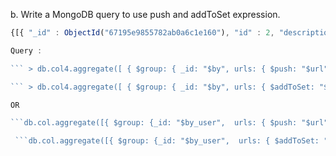 b. Write a MongoDB query to use push and addToSet expression.

```js
{[{ "_id" : ObjectId("67195e9855782ab0a6c1e160"), "id" : 2, "description" : "Papa Ji Bol", "likes" : 1000000, "url" : [ "http://www.Hmmm.com" ], "by" : "Hey My Dear Friends", "project by" : "rohit sharma" },{ "_id" : ObjectId("67195e9855782ab0a6c1e161"), "id" : 3, "description" : "Another Day", "likes" : 500000, "url" : [ "http://www.Another.com" ], "by" : "Hey My Dear Friends", "project by" : "rohit sharma" },{ "_id" : ObjectId("67195e9855782ab0a6c1e162"), "id" : 4, "description" : "Final Thoughts", "likes" : 750000, "url" : [ "http://www.Final.com" ], "by" : "Different User", "project by" : "rohit sharma" },{ "_id" : ObjectId("67195e9855782ab0a6c1e163"), "id" : 5, "description" : "Great Work", "likes" : 300000, "url" : [ "http://www.Great.com" ], "by" : "Hey My Dear Friends", "project by" : "rohit sharma" }]}

Query :

``` > db.col4.aggregate([ { $group: { _id: "$by", urls: { $push: "$url" } } } ]);```

``` > db.col4.aggregate([ { $group: { _id: "$by", urls: { $addToSet: "$url" } } } ]);```

OR

```db.col.aggregate([{ $group: {_id: "$by_user",  urls: { $push: "$url" }  }  } ])```

 ```db.col.aggregate([{ $group: {_id: "$by_user",  urls: { $addToSet: "$url" }  }  } ])```
